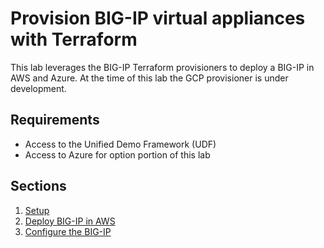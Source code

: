 # Provision BIG-IP virtual appliances with Terraform
This lab leverages the BIG-IP Terraform provisioners to deploy a BIG-IP in AWS and Azure.  At the time of this lab the GCP provisioner is under development. 

## Requirements
 - Access to the Unified Demo Framework (UDF)
 - Access to Azure for option portion of this lab

## Sections
1. [Setup](setup.md)
2. [Deploy BIG-IP in AWS](deploy_aws.md)
3. [Configure the BIG-IP](#)

